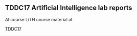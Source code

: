 ## TDDC17 Artificial Intelligence lab reports

AI course LiTH course material at 

[TDDC17](http://www.ida.liu.se/~TDDC17/)
